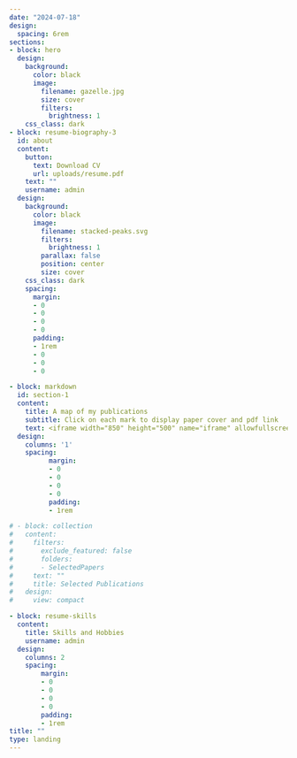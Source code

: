 ```yaml
---
date: "2024-07-18"
design:
  spacing: 6rem
sections:
- block: hero
  design:
    background:
      color: black
      image:
        filename: gazelle.jpg
        size: cover
        filters:
          brightness: 1
    css_class: dark
- block: resume-biography-3
  id: about
  content:
    button:
      text: Download CV
      url: uploads/resume.pdf
    text: ""
    username: admin
  design:
    background:
      color: black
      image:
        filename: stacked-peaks.svg
        filters:
          brightness: 1
        parallax: false
        position: center
        size: cover
    css_class: dark
    spacing:
      margin:
      - 0
      - 0
      - 0
      - 0
      padding:
      - 1rem
      - 0
      - 0
      - 0

- block: markdown
  id: section-1
  content:
    title: A map of my publications
    subtitle: Click on each mark to display paper cover and pdf link
    text: <iframe width="850" height="500" name="iframe" allowfullscreen=true  src="https://ramirocrego.github.io/PapersMap//" style="solid black"></iframe>
  design:
    columns: '1'
    spacing:
          margin:
          - 0
          - 0
          - 0
          - 0
          padding:
          - 1rem

# - block: collection
#   content:
#     filters:
#       exclude_featured: false
#       folders:
#       - SelectedPapers
#     text: ""
#     title: Selected Publications
#   design:
#     view: compact

- block: resume-skills
  content:
    title: Skills and Hobbies
    username: admin
  design:
    columns: 2
    spacing:
        margin:
        - 0
        - 0
        - 0
        - 0
        padding:
        - 1rem
title: ""
type: landing
---
```

